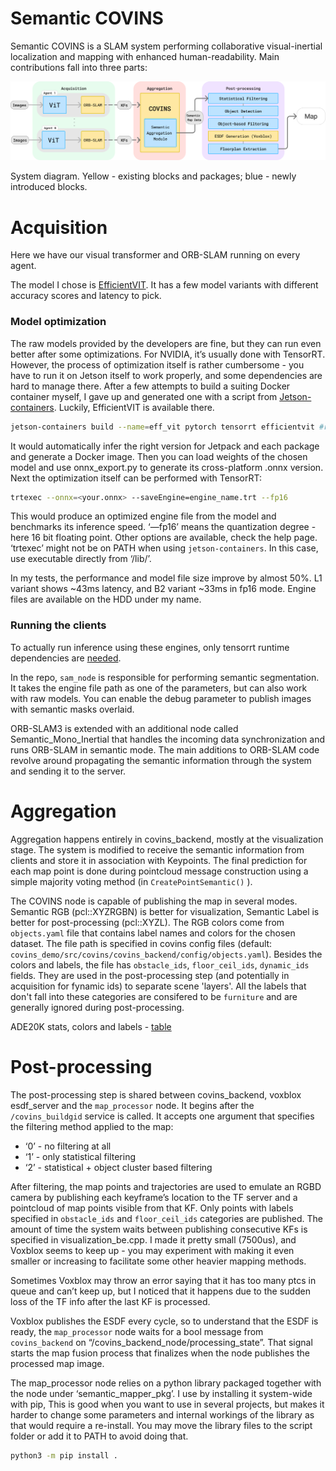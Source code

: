 # Semantic COVINS

Semantic COVINS is a SLAM system performing collaborative visual-inertial localization and mapping with enhanced human-readability. Main contributions fall into three parts: 

![System diagram. Yellow - existing blocks and packages; blue - newly introduced blocks. ](assets/wide_method_diagram.png)

System diagram. Yellow - existing blocks and packages; blue - newly introduced blocks. 

# Acquisition

Here we have our visual transformer and ORB-SLAM running on every agent. 

The model I chose is [EfficientVIT](https://github.com/mit-han-lab/efficientvit/tree/master). It has a few model variants with different accuracy scores and latency to pick. 

### Model optimization

The raw models provided by the developers are fine, but they can run even better after some optimizations. For NVIDIA, it’s usually done with TensorRT. However, the process of optimization itself is rather cumbersome - you have to run it on Jetson itself to work properly, and some dependencies are hard to manage there. After a few attempts to build a suiting Docker container myself, I gave up and generated one with a script from [Jetson-containers](https://github.com/dusty-nv/jetson-containers/tree/master). Luckily, EfficientVIT is available there. 

```bash
jetson-containers build --name=eff_vit pytorch tensorrt efficientvit #ros:noetic-desktop
```

It would automatically infer the right version for Jetpack and each package and generate a Docker image. Then you can load weights of the chosen model and use onnx_export.py to generate its cross-platform .onnx version. Next the optimization itself can be performed with TensorRT:

```bash
trtexec --onnx=<your.onnx> --saveEngine=engine_name.trt --fp16
```

This would produce an optimized engine file from the model and benchmarks its inference speed. ‘—fp16’ means the quantization degree - here 16 bit floating point. Other options are available, check the help page. ‘trtexec’ might not be on PATH when using `jetson-containers`. In this case, use executable directly from ‘/lib/’. 

In my tests, the performance and model file size improve by almost 50%. L1 variant shows ~43ms latency, and B2 variant ~33ms  in fp16 mode. Engine files are available on the HDD under my name. 

### Running the clients

To actually run inference using these engines, only tensorrt runtime dependencies are [needed](https://pytorch.org/TensorRT/user_guide/runtime.html). 

In the repo, `sam_node` is responsible for performing semantic segmentation. It takes the engine file path as one of the parameters, but can also work with raw models. You can enable the debug parameter to publish images with semantic masks overlaid. 

ORB-SLAM3 is extended with an additional node called Semantic_Mono_Inertial that handles the incoming data synchronization and runs ORB-SLAM in semantic mode. The main additions to ORB-SLAM code revolve around propagating the semantic information through the system and sending it to the server. 

# Aggregation

Aggregation happens entirely in covins_backend, mostly at the visualization stage. The system is modified to receive the semantic information from clients and store it in association with Keypoints. The final prediction for each map point is done during pointcloud message construction  using a simple majority voting method (in `CreatePointSemantic()` ).

The COVINS node is capable of publishing the map in several modes. Semantic RGB  (pcl::XYZRGBN) is better for visualization, Semantic Label is better for post-processing (pcl::XYZL). The RGB colors come from `objects.yaml` file that contains label names and colors for the chosen dataset. The file path is specified in covins config files (default: `covins_demo/src/covins/covins_backend/config/objects.yaml`). Besides the colors and labels, the file has `obstacle_ids`, `floor_ceil_ids`, `dynamic_ids` fields. They are used in the post-processing step (and potentially in acquisition for fynamic ids) to separate scene 'layers'. All the labels that don't fall into these categories are consifered to be `furniture` and are generally ignored during post-processing.

ADE20K stats, colors and labels - [table](https://docs.google.com/spreadsheets/d/1se8YEtb2detS7OuPE86fXGyD269pMycAWe2mtKUj2W8)

# Post-processing

The post-processing step is shared between covins_backend, voxblox esdf_server and the `map_processor` node. It begins after the `/covins_buildgid` service is called. It accepts one argument that specifies the filtering method applied to the map:

- ‘0’ - no filtering at all
- ‘1’ - only statistical filtering
- ‘2’ - statistical + object cluster based filtering

After filtering, the map points and trajectories are used to emulate an RGBD camera by publishing each keyframe’s location to the TF server and a pointcloud of map points visible from that KF. Only points with labels specified in `obstacle_ids` and `floor_ceil_ids` categories are published.  The amount of time the system waits between publishing consecutive KFs is specified in visualization_be.cpp. I made it pretty small (7500us), and Voxblox seems to keep up - you may experiment with making it even smaller or increasing to facilitate some other heavier mapping methods.

Sometimes Voxblox may throw an error saying that it has too many ptcs in queue and can’t keep up, but I noticed that it happens due to the sudden loss of the TF info after the last KF is processed.

Voxblox publishes the ESDF every cycle, so to  understand that the ESDF is ready, the `map_processor` node waits for a bool message from `covins_backend` on “/covins_backend_node/processing_state”. That signal starts the map fusion process that finalizes when the node publishes the processed map image. 

The map_processor node relies on a python library packaged together with the node under ‘semantic_mapper_pkg’. I use by installing it system-wide with pip, This is good when you want to use in several projects, but makes it harder to change some parameters and internal workings of the library as that would require a re-install. You may move the library files to the script folder or add it to PATH to avoid doing that. 

```bash
python3 -m pip install .
```

